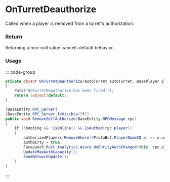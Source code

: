 # OnTurretDeauthorize
<Badge type="info" text="Turret"/><Badge type="danger" text="Carbon Compatible"/><Badge type="warning" text="Oxide Compatible"/>
Called when a player is removed from a turret's authorization.

### Return
Returning a non-null value cancels default behavior.

### Usage
::: code-group
```csharp [Example]
private object OnTurretDeauthorize(AutoTurret autoTurret, BasePlayer player)
{
	Puts("OnTurretDeauthorize has been fired!");
	return (object)default;
}
```
```csharp [Source — Assembly-CSharp @ AutoTurret]
[BaseEntity.RPC_Server]
[BaseEntity.RPC_Server.IsVisible(3f)]
public void RemoveSelfAuthorize(BaseEntity.RPCMessage rpc)
{
	if (!booting && !IsOnline() && IsAuthed(rpc.player))
	{
		authorizedPlayers.RemoveWhere((ProtoBuf.PlayerNameID x) => x.userid == (ulong)rpc.player.userID);
		authDirty = true;
		Facepunch.Rust.Analytics.Azure.OnEntityAuthChanged(this, rpc.player, System.Linq.Enumerable.Select(authorizedPlayers, (ProtoBuf.PlayerNameID x) => x.userid), "removed", rpc.player.userID);
		UpdateMaxAuthCapacity();
		SendNetworkUpdate();
	}
}

```
:::
